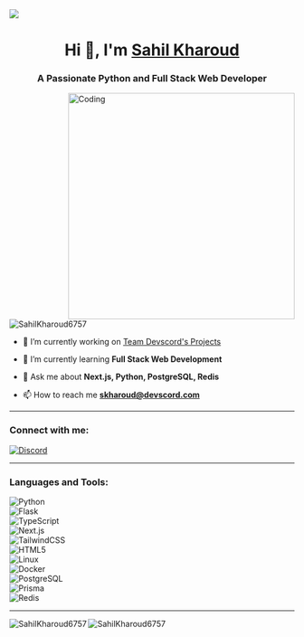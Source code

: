 <img align="center" src="https://devscord.com/favicon.ico">
<h1 align="center">Hi 👋, I'm <a href="#">Sahil Kharoud</a></h1>
<h3 align="center">A Passionate Python and Full Stack Web Developer</h3>

<img align="right" alt="Coding" width="400" src="https://i.pinimg.com/originals/e8/f4/53/e8f453469a3ec97ecd354df465d73913.gif">

<p align="left"> 
  <img src="https://komarev.com/ghpvc/?username=SahilKharoud6757&label=Profile%20views&color=0e75b6&style=flat" alt="SahilKharoud6757" /> 
</p>

- 🔭 I’m currently working on [Team Devscord's Projects](https://github.com/TeamDevscord)  

- 🌱 I’m currently learning **Full Stack Web Development**  

- 💬 Ask me about **Next.js, Python, PostgreSQL, Redis**  

- 📫 How to reach me **skharoud@devscord.com**  

---

<h3 align="left">Connect with me:</h3>

[![Discord](https://img.shields.io/badge/Discord-%237289DA.svg?logo=discord&logoColor=white)](https://discord.com/users/799908382421024808)

---

<h3 align="left">Languages and Tools:</h3>

![Python](https://img.shields.io/badge/Python-3776AB?style=flat&logo=python&logoColor=white)  
![Flask](https://img.shields.io/badge/Flask-000000?style=flat&logo=flask&logoColor=white)  
![TypeScript](https://img.shields.io/badge/TypeScript-3178C6?style=flat&logo=typescript&logoColor=white)  
![Next.js](https://img.shields.io/badge/Next.js-000000?style=flat&logo=nextdotjs&logoColor=white)  
![TailwindCSS](https://img.shields.io/badge/Tailwind_CSS-38B2AC?style=flat&logo=tailwind-css&logoColor=white)  
![HTML5](https://img.shields.io/badge/HTML5-E34F26?style=flat&logo=html5&logoColor=white)  
![Linux](https://img.shields.io/badge/Linux-FCC624?style=flat&logo=linux&logoColor=black)  
![Docker](https://img.shields.io/badge/Docker-2496ED?style=flat&logo=docker&logoColor=white)  
![PostgreSQL](https://img.shields.io/badge/PostgreSQL-316192?style=flat&logo=postgresql&logoColor=white)  
![Prisma](https://img.shields.io/badge/Prisma-2D3748?style=flat&logo=prisma&logoColor=white)  
![Redis](https://img.shields.io/badge/Redis-DC382D?style=flat&logo=redis&logoColor=white)  

---

<p>
  <img align="left" src="https://github-readme-stats.vercel.app/api/top-langs?username=SahilKharoud6757&show_icons=true&theme=radical&locale=en&layout=compact" alt="SahilKharoud6757" />
</p>

<p>
  <img align="center" src="https://github-readme-streak-stats.herokuapp.com/?user=SahilKharoud6757&theme=radical" alt="SahilKharoud6757" />
</p>
